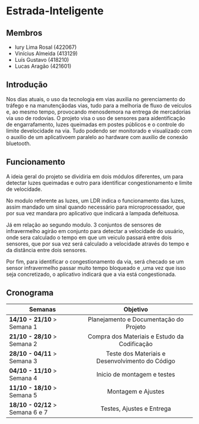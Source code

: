 # Estrada-Inteligente

## Membros
* Iury Lima Rosal (422067)
* Vinícius Almeida (413129)
* Luís Gustavo (418210) 
* Lucas Aragão (421601)

## Introdução
Nos dias atuais, o uso da tecnologia em vias auxilia no gerenciamento do tráfego e na manutençãodas vias, tudo para a melhoria de fluxo de veículos e, ao mesmo tempo, provocando menosdemora na entrega de mercadorias via uso de rodovias. O projeto visa o uso de sensores para aidentificação de engarrafamento, luzes queimadas em postes públicos e o controle do limite develocidade na via. Tudo podendo ser monitorado e visualizado com o auxilio de um aplicativoem paralelo ao hardware com auxilio de conexão bluetooth.

## Funcionamento
A ideia geral do projeto se dividiria em dois módulos diferentes, um para detectar luzes queimadas e outro para identificar congestionamento e limite de velocidade.

No modulo referente as luzes, um LDR indica o funcionamento das luzes, assim mandado um sinal quando necessário para  microprocessador, que por sua vez mandara pro aplicativo que indicará a lampada defeituosa.

Já em relação ao segundo modulo. 3 conjuntos de sensores de infravermelho agirão em conjunto para detectar a velocidade do usuário, onde sera calculado o tempo em que um veiculo passará entre dois sensores, que por sua vez será calculado a velocidade através do tempo e da distância entre dois sensores.

Por fim, para identificar o congestionamento da via, será checado se um sensor infravermelho passar muito tempo bloqueado e ,uma vez que isso seja concretizado, o aplicativo indicará que a via está congestionada.

## Cronograma
| Semanas                          | Objetivo                                            |
| -------------------------------- |:---------------------------------------------------:|
| **14/10 - 21/10** > Semana 1     | Planejamento e Documentação do Projeto              |
| **21/10 - 28/10** > Semana 2     | Compra dos Materiais e Estudo da Codificação        |
| **28/10 - 04/11** > Semana 3     | Teste dos Materiais e Desenvolvimento do Código     |
| **04/10 - 11/10** > Semana 4     | Inicio de montagem e testes                         |
| **11/10 - 18/10** > Semana 5     | Montagem e Ajustes                                  |
| **18/10 - 02/12** > Semana 6 e 7 | Testes, Ajustes e Entrega                           | 
